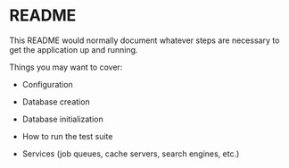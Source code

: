 # README

This README would normally document whatever steps are necessary to get the
application up and running.

Things you may want to cover:



* Configuration

* Database creation

* Database initialization

* How to run the test suite

* Services (job queues, cache servers, search engines, etc.)
